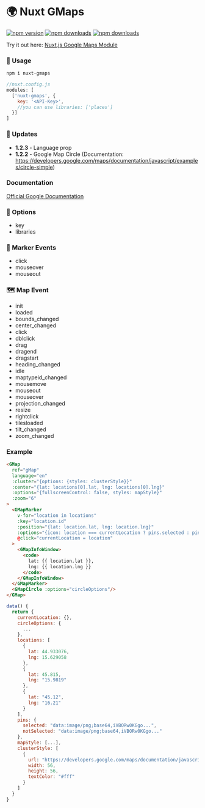# 🌍 Nuxt GMaps

[![npm version][npm-version-src]][npm-version-href]
[![npm downloads][npm-downloads-src]][npm-downloads-href]
[![npm downloads][kofi-src]][kofi-href]

Try it out here:
[Nuxt.js Google Maps Module](https://codesandbox.io/s/6j6zw48l83)

### 🚀 Usage
```bash
npm i nuxt-gmaps
```
```javascript
//nuxt.config.js
modules: [
  ['nuxt-gmaps', {
    key: '<API-Key>',
    //you can use libraries: ['places']
  }]
]
```

### 📝 Updates
- **1.2.3** - Language prop
- **1.2.2** - Google Map Circle (Documentation: https://developers.google.com/maps/documentation/javascript/examples/circle-simple)

### Documentation
[Official Google Documentation](https://developers.google.com/maps/documentation/javascript/tutorial)

### 🔧 Options
- key
- libraries

### 📍️ Marker Events
- click
- mouseover
- mouseout

### 🗺️️ Map Event
- init
- loaded
- bounds_changed
- center_changed
- click
- dblclick
- drag
- dragend
- dragstart
- heading_changed
- idle
- maptypeid_changed
- mousemove
- mouseout
- mouseover
- projection_changed
- resize
- rightclick
- tilesloaded
- tilt_changed
- zoom_changed

### Example
```html
<GMap
  ref="gMap"
  language="en"
  :cluster="{options: {styles: clusterStyle}}"
  :center="{lat: locations[0].lat, lng: locations[0].lng}"
  :options="{fullscreenControl: false, styles: mapStyle}"
  :zoom="6"
>
  <GMapMarker
    v-for="location in locations"
    :key="location.id"
    :position="{lat: location.lat, lng: location.lng}"
    :options="{icon: location === currentLocation ? pins.selected : pins.notSelected}"
    @click="currentLocation = location"
  >
    <GMapInfoWindow>
      <code>
        lat: {{ location.lat }},
        lng: {{ location.lng }}
      </code>
    </GMapInfoWindow>
  </GMapMarker>
  <GMapCircle :options="circleOptions"/>
</GMap>

```
```javascript
data() {
  return {
    currentLocation: {},
    circleOptions: {
      ...
    },
    locations: [
      {
        lat: 44.933076,
        lng: 15.629058
      },
      {
        lat: 45.815,
        lng: "15.9819"
      },
      {
        lat: "45.12",
        lng: "16.21"
      }
    ],
    pins: {
      selected: "data:image/png;base64,iVBORw0KGgo...",
      notSelected: "data:image/png;base64,iVBORw0KGgo..."
    },
    mapStyle: [...],
    clusterStyle: [
      {
        url: "https://developers.google.com/maps/documentation/javascript/examples/markerclusterer/m1.png",
        width: 56,
        height: 56,
        textColor: "#fff"
      }
    ]
  }
}
```

<!-- Badges -->
[npm-version-src]: https://badgen.net/npm/v/nuxt-gmaps/latest
[npm-version-href]: https://npmjs.com/package/nuxt-gmaps

[kofi-src]: https://badgen.net/badge/icon/kofi?icon=kofi&label=support
[kofi-href]: https://ko-fi.com/darioferderber

[npm-downloads-src]: https://badgen.net/npm/dm/nuxt-gmaps
[npm-downloads-href]: https://npmjs.com/package/nuxt-gmaps